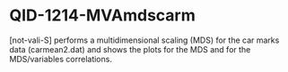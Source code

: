 # QID-1214-MVAmdscarm
[not-vali-S] performs a multidimensional scaling (MDS) for the car marks data (carmean2.dat) and shows the plots for the MDS and for the MDS/variables correlations.
